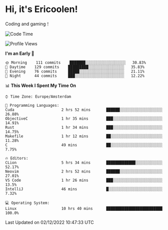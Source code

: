 # Hi, it's Ericoolen!
Coding and gaming！

<!--START_SECTION:waka-->
![Code Time](http://img.shields.io/badge/Code%20Time-546%20hrs%203%20mins-blue)

![Profile Views](http://img.shields.io/badge/Profile%20Views-6-blue)

**I'm an Early 🐤** 

```text
🌞 Morning    111 commits    ███████░░░░░░░░░░░░░░░░░░   30.83% 
🌆 Daytime    129 commits    █████████░░░░░░░░░░░░░░░░   35.83% 
🌃 Evening    76 commits     █████░░░░░░░░░░░░░░░░░░░░   21.11% 
🌙 Night      44 commits     ███░░░░░░░░░░░░░░░░░░░░░░   12.22%

```


📊 **This Week I Spent My Time On** 

```text
⌚︎ Time Zone: Europe/Amsterdam

💬 Programming Languages: 
Cuda                     2 hrs 52 mins       ██████░░░░░░░░░░░░░░░░░░░   26.88% 
ObjectiveC               1 hr 35 mins        ███░░░░░░░░░░░░░░░░░░░░░░   14.91% 
Rust                     1 hr 34 mins        ███░░░░░░░░░░░░░░░░░░░░░░   14.75% 
Makefile                 1 hr 12 mins        ██░░░░░░░░░░░░░░░░░░░░░░░   11.28% 
C                        49 mins             ██░░░░░░░░░░░░░░░░░░░░░░░   7.75%

🔥 Editors: 
CLion                    5 hrs 34 mins       █████████████░░░░░░░░░░░░   52.17% 
Neovim                   2 hrs 52 mins       ██████░░░░░░░░░░░░░░░░░░░   27.01% 
VS Code                  1 hr 26 mins        ███░░░░░░░░░░░░░░░░░░░░░░   13.5% 
IntelliJ                 46 mins             █░░░░░░░░░░░░░░░░░░░░░░░░   7.32%

💻 Operating System: 
Linux                    10 hrs 40 mins      █████████████████████████   100.0%

```


 Last Updated on 02/12/2022 10:47:33 UTC
<!--END_SECTION:waka-->

